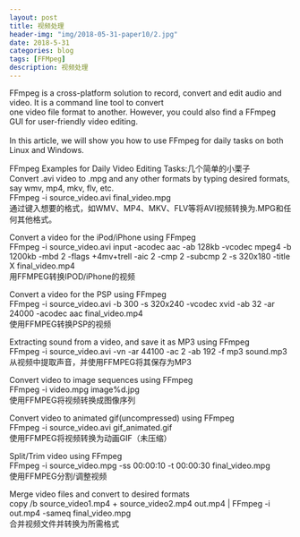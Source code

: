```yaml
---
layout: post
title: 视频处理
header-img: "img/2018-05-31-paper10/2.jpg"
date: 2018-5-31
categories: blog
tags: [FFMpeg]
description: 视频处理
---
```


FFmpeg is a cross-platform solution to record, convert and edit audio and video. It is a command line tool to convert<br> 
one video file format to another. However, you could also find a FFmpeg GUI for user-friendly video editing.<br>  
In this article, we will show you how to use FFmpeg for daily tasks on both Linux and Windows.<br> 

FFmpeg Examples for Daily Video Editing Tasks:几个简单的小栗子<br> 
Convert .avi video to .mpg and any other formats by typing desired formats, say wmv, mp4, mkv, flv, etc.<br>
FFmpeg -i source_video.avi final_video.mpg<br>
通过键入想要的格式，如WMV、MP4、MKV、FLV等将AVI视频转换为.MPG和任何其他格式。<br>

Convert a video for the iPod/iPhone using FFmpeg<br>
FFmpeg -i source_video.avi input -acodec aac -ab 128kb -vcodec mpeg4 -b 1200kb -mbd 2 -flags +4mv+trell -aic 2 -cmp 2 -subcmp 2 -s 320x180 -title X final_video.mp4<br>
用FFMPEG转换IPOD/iPhone的视频<br>

Convert a video for the PSP using FFmpeg<br>
FFmpeg -i source_video.avi -b 300 -s 320x240 -vcodec xvid -ab 32 -ar 24000 -acodec aac final_video.mp4<br>
使用FFMPEG转换PSP的视频<br>

Extracting sound from a video, and save it as MP3 using FFmpeg<br>
FFmpeg -i source_video.avi -vn -ar 44100 -ac 2 -ab 192 -f mp3 sound.mp3<br>
从视频中提取声音，并使用FFMPEG将其保存为MP3<br>

Convert video to image sequences using FFmpeg<br>
FFmpeg -i video.mpg image%d.jpg<br>
使用FFMPEG将视频转换成图像序列<br>

Convert video to animated gif(uncompressed) using FFmpeg<br>
FFmpeg -i source_video.avi gif_animated.gif<br>
使用FFMPEG将视频转换为动画GIF（未压缩）<br>

Split/Trim video using FFmpeg<br>
FFmpeg -i source_video.mpg -ss 00:00:10 -t 00:00:30 final_video.mpg<br>
使用FFMPEG分割/调整视频<br>

Merge video files and convert to desired formats<br>
copy /b source_video1.mp4 + source_video2.mp4 out.mp4 | FFmpeg -i out.mp4 -sameq final_video.mpg<br>
合并视频文件并转换为所需格式<br>